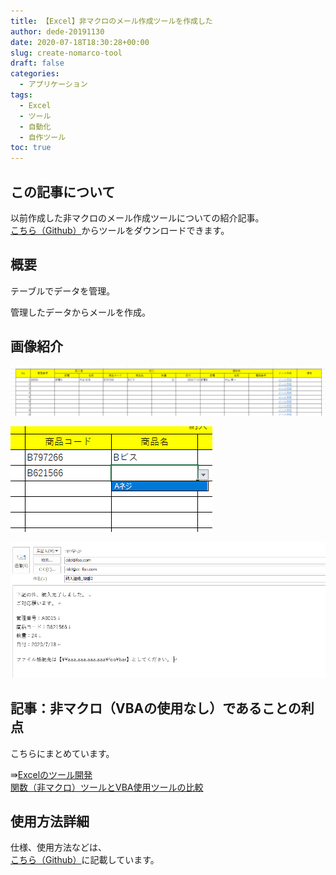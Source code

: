 ```yaml
---
title: 【Excel】非マクロのメール作成ツールを作成した
author: dede-20191130
date: 2020-07-18T18:30:28+00:00
slug: create-nomarco-tool
draft: false
categories:
  - アプリケーション
tags:
  - Excel
  - ツール
  - 自動化
  - 自作ツール
toc: true
---
```



## この記事について

以前作成した非マクロのメール作成ツールについての紹介記事。  
[こちら（Github）][1]からツールをダウンロードできます。  
  
  


## 概要

テーブルでデータを管理。

管理したデータからメールを作成。  
  


## 画像紹介

   
![入力欄][2]
  
![プルダウン項目の自動設定][3]
  
![自動作成メール][4]
  
  


  


## <span id="VBA">記事：非マクロ（VBAの使用なし）であることの利点

こちらにまとめています。

⇛[Excelのツール開発  
関数（非マクロ）ツールとVBA使用ツールの比較][5]  
 
## 使用方法詳細

仕様、使用方法などは、  
[こちら（Github）][6]に記載しています。

 [1]: https://github.com/dede-20191130/My_VBA_Tools/tree/master/%E9%9D%9E%E3%83%9E%E3%82%AF%E3%83%AD%E3%83%84%E3%83%BC%E3%83%AB/NOVBA0001_%E4%BD%9C%E6%A5%AD%E8%A8%98%E9%8C%B2%E7%AE%A1%E7%90%86%E7%B0%BF_%E5%85%BC_%E3%83%A1%E3%83%BC%E3%83%AB%E4%BD%9C%E6%88%90%E3%83%84%E3%83%BC%E3%83%AB
 [2]: https://github.com/dede-20191130/My_VBA_Tools/blob/master/_ImageForMarkdown/NOVBA0001/image_1.png?raw=true
 [3]: https://github.com/dede-20191130/My_VBA_Tools/blob/master/_ImageForMarkdown/NOVBA0001/image_5.png?raw=true
 [4]: https://github.com/dede-20191130/My_VBA_Tools/blob/master/_ImageForMarkdown/NOVBA0001/image_7.png?raw=true
 [5]: ../../16/cmpr-tools/
 [6]: https://github.com/dede-20191130/My_VBA_Tools/tree/master/T0001_%E8%A6%8B%E7%A9%8D%E6%9B%B8%E4%BD%9C%E6%88%90%E3%83%84%E3%83%BC%E3%83%AB